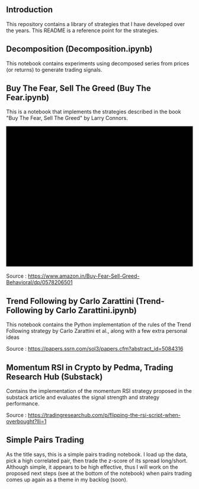 ## Introduction

This repository contains a library of strategies that I have developed over the years. This README is a reference point for the strategies.

## Decomposition (Decomposition.ipynb)

This notebook contains experiments using decomposed series from prices (or returns) to generate trading signals.

## Buy The Fear, Sell The Greed (Buy The Fear.ipynb)

This is a notebook that implements the strategies described in the book "Buy The Fear, Sell The Greed" by Larry Connors.

![Alt text](figures/rsi_powerzones.png)

Source : https://www.amazon.in/Buy-Fear-Sell-Greed-Behavioral/dp/0578206501

## Trend Following by Carlo Zarattini (Trend-Following by Carlo Zarattini.ipynb)

This notebook contains the Python implementation of the rules of the Trend Following strategy by Carlo Zarattini et al., along with a few extra personal ideas

Source : https://papers.ssrn.com/sol3/papers.cfm?abstract_id=5084316

## Momentum RSI in Crypto by Pedma, Trading Research Hub (Substack)

Contains the implementation of the momentum RSI strategy proposed in the substack article and evaluates the signal strength and strategy performance.

Source : https://tradingresearchub.com/p/flipping-the-rsi-script-when-overbought?lli=1

## Simple Pairs Trading

As the title says, this is a simple pairs trading notebook. I load up the data, pick a high correlated pair, then trade the z-score of its spread long/short. Although simple, 
it appears to be high effective, thus I will work on the proposed next steps (see at the bottom of the notebook) when pairs trading comes up again as a theme in my backlog (soon).
